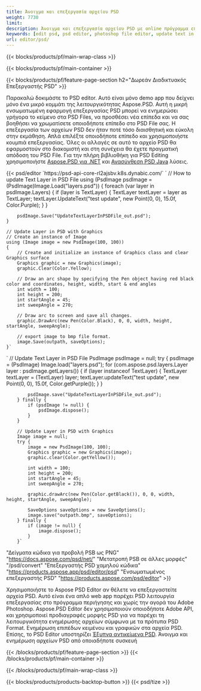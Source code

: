 ```yaml
---
title: Άνοιγμα και επεξεργασία αρχείου PSD
weight: 7730
limit: 
description: Άνοιγμα και επεξεργασία αρχείου PSD με online πρόγραμμα επεξεργασίας
keywords: [edit psd, psd editor, photoshop file editor, update text in psd, update psd, open psd, update text in psd]
url: editor/psd/
---
```


{{< blocks/products/pf/main-wrap-class >}}

{{< blocks/products/pf/main-container >}}

{{< blocks/products/pf/feature-page-section h2="Δωρεάν Διαδικτυακός Επεξεργαστής PSD" >}}
<p>Παρακαλώ δοκιμάστε το PSD editor. Αυτό είναι μόνο demo app που δείχνει μόνο ένα μικρό κομμάτι της λειτουργικότητας Aspose.PSD. Αυτή η μικρή ενσωματωμένη εφαρμογή επεξεργασίας PSD μπορεί να ενημερώσει γρήγορα το κείμενο στα PSD Files, να προσθέσει νέα επίπεδα και να σας βοηθήσει να χρωματίσετε οποιοδήποτε επίπεδο στο PSD File σας. Η επεξεργασία των αρχείων PSD δεν ήταν ποτέ τόσο διαισθητική και εύκολη στην εκμάθηση. Απλά επιλέξτε οποιοδήποτε επίπεδο και χρησιμοποιήστε κουμπιά επεξεργασίας. Όλες οι αλλαγές σε αυτό το αρχείο PSD θα εφαρμοστούν στο διακομιστή και στη συνέχεια θα έχετε πραγματική απόδοση του PSD File. Για την πλήρη βιβλιοθήκη για PSD Editing χρησιμοποιήστε <a href="/psd/{{< lang-code >}}net">Aspose.PSD για .NET</a> και <a href="/psd/{{< lang-code >}}java">Ανασύνθεση PSD Java</a> λύσεις. </p>
{{< psd/editor `https://psd-api-core-rl2ajsbv.k8s.dynabic.com/` 
`	// How to update Text Layer in PSD File
	using (PsdImage psdImage = (PsdImage)Image.Load("layers.psd"))
  	{
		foreach (var layer in psdImage.Layers)
		{
			if (layer is TextLayer)
			{
				TextLayer textLayer = layer as TextLayer;
				textLayer.UpdateText("test update", new Point(0, 0), 15.0f, Color.Purple);
			}
		}

		psdImage.Save("UpdateTextLayerInPSDFile_out.psd");
	}
	
	// Update Layer in PSD with Graphics
	// Create an instance of Image
	using (Image image = new PsdImage(100, 100))
	{
		// Create and initialize an instance of Graphics class and clear Graphics surface
		Graphics graphic = new Graphics(image);
		graphic.Clear(Color.Yellow);

		// Draw an arc shape by specifying the Pen object having red black color and coordinates, height, width, start & end angles                 
		int width = 100;
		int height = 200;
		int startAngle = 45;
		int sweepAngle = 270;

		// Draw arc to screen and save all changes.
		graphic.DrawArc(new Pen(Color.Black), 0, 0, width, height, startAngle, sweepAngle);

		// export image to bmp file format.
		image.Save(outpath, saveOptions);
	}` 
`       // Update Text Layer in PSD File
        PsdImage psdImage = null;
        try {
            psdImage = (PsdImage) Image.load("layers.psd");
            for (com.aspose.psd.layers.Layer layer : psdImage.getLayers()) {
                if (layer instanceof TextLayer) {
                    TextLayer textLayer = (TextLayer) layer;
                    textLayer.updateText("test update", new Point(0, 0), 15.0f, Color.getPurple());
                }
            }

            psdImage.save("UpdateTextLayerInPSDFile_out.psd");
        } finally {
            if (psdImage != null) {
                psdImage.dispose();
            }
        }

        // Update Layer in PSD with Graphics
        Image image = null;
        try {
            image = new PsdImage(100, 100);
            Graphics graphic = new Graphics(image);
            graphic.clear(Color.getYellow());

            int width = 100;
            int height = 200;
            int startAngle = 45;
            int sweepAngle = 270;

            graphic.drawArc(new Pen(Color.getBlack()), 0, 0, width, height, startAngle, sweepAngle);

            SaveOptions saveOptions = new SaveOptions();
            image.save("outpath.bmp", saveOptions);
        } finally {
            if (image != null) {
                image.dispose();
            }
        }`	 
"Δείγματα κώδικα για προβολή PSB ως PNG"  "https://docs.aspose.com/psd/net/" 
"Μετατροπή PSB σε άλλες μορφές"  "/psd/convert" 
"Επεξεργαστής PSD χαμηλού κώδικα" "https://products.aspose.app/psd/editor/psd" 
"Ενσωματωμένος επεξεργαστής PSD" "https://products.aspose.com/psd/editor" >}}
<p>Χρησιμοποιήστε το Aspose PSD Editor αν θέλετε να επεξεργαστείτε αρχεία PSD. Αυτό είναι ένα απλό web app παρέχει PSD λειτουργία επεξεργασίας στο πρόγραμμα περιήγησης και χωρίς την αγορά του Adobe Photoshop. Aspose.PSD Editor δεν χρησιμοποιούν οποιοδήποτε Adobe API, και χρησιμοποιεί προδιαγραφές μορφής PSD για να παρέχει τη λειτουργικότητα ενημέρωσης αρχείων σύμφωνα με τα πρότυπα PSD Format. Ενημέρωση επιπέδων κειμένου και γραφικών στα αρχεία PSD. Επίσης, το PSD Editor υποστηρίζει <a href="https://reference.aspose.com/psd/net/aspose.psd.fileformats.psd.layers.smartobjects/smartobjectlayer/">Έξυπνα αντικείμενα PSD</a>. Άνοιγμα και ενημέρωση αρχείων PSD από οποιαδήποτε συσκευή</p>

{{< /blocks/products/pf/feature-page-section >}}
{{< /blocks/products/pf/main-container >}}


{{< /blocks/products/pf/main-wrap-class >}}

{{< blocks/products/products-backtop-button >}}
{{< psd/tize >}}
